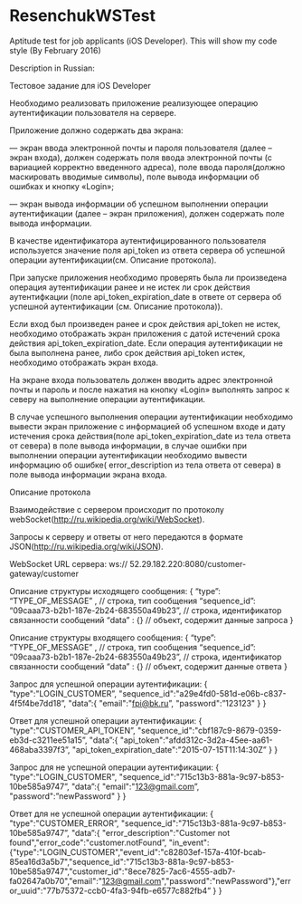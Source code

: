 # ResenchukWSTest
Aptitude test for job applicants (iOS Developer). This will show my code style (By February 2016)

Description in Russian:

Тестовое задание для iOS Developer

Необходимо реализовать приложение  реализующее операцию аутентификации пользователя на сервере. 

Приложение должно содержать два экрана:

— экран ввода электронной почты и пароля пользователя (далее – экран входа), должен содержать поля ввода электронной почты (с вариацией корректно введенного адреса), поле ввода пароля(должно маскировать вводимые символы), поле вывода информации об ошибках и кнопку «Login»; 

— экран вывода информации об успешном выполнении операции аутентификации (далее – экран приложения), должен содержать поле вывода информации. 

В качестве идентификатора аутентифицированного пользователя используется значение поля api_token из ответа сервера об успешной операции аутентификации(см. Описание протокола).

При запуске приложения необходимо проверять была ли произведена операция аутентификации ранее и не истек ли срок действия аутентифкации (поле api_token_expiration_date в ответе от сервера об успешной аутентификации (см. Описание протокола)). 

Если вход был произведен ранее и срок действия api_token не истек, необходимо отображать экран приложения с датой истечений срока действия api_token_expiration_date. Если операция аутентификации не была выполнена ранее, либо срок действия api_token истек, необходимо отображать экран входа. 

На экране входа пользователь должен вводить адрес электронной почты и пароль и после нажатия на кнопку «Login» выполнять запрос к северу на выполнение операции аутентификации. 

В случае успешного выполнения операции аутентификации необходимо вывести экран приложение с информацией об успешном входе и дату истечения срока действия(поле api_token_expiration_date из тела ответа от севера) в поле вывода информации, в случае ошибки при выполнении операции аутентификации необходимо вывести информацию об ошибке( error_description из тела ответа от севера) в поле вывода информации экрана входа. 

Описание протокола 

Взаимодействие с сервером происходит по протоколу webSocket(http://ru.wikipedia.org/wiki/WebSocket). 

Запросы к серверу и ответы от него передаются в формате JSON(http://ru.wikipedia.org/wiki/JSON). 

WebSocket URL сервера: ws:// 52.29.182.220:8080/customer-gateway/customer 

Описание структуры исходящего сообщения:
{ 
  “type”: “TYPE_OF_MESSAGE” , // строка, тип сообщения
  “sequence_id”: “09caaa73-b2b1-187e-2b24-683550a49b23”, // строка, идентификатор связанности сообщений
  “data” : {} // объект, содержит данные запроса
}

Описание структуры входящего сообщения:
{ 
  “type”: “TYPE_OF_MESSAGE” , // строка, тип сообщения
  “sequence_id”: “09caaa73-b2b1-187e-2b24-683550a49b23”, // строка, идентификатор связанности сообщений
  “data” : {} // объект, содержит данные ответа
}

Запрос для успешной операции аутентификации:
{
  "type":"LOGIN_CUSTOMER”,
  "sequence_id":"a29e4fd0-581d-e06b-c837-4f5f4be7dd18”,
  "data”:{
    "email":"fpi@bk.ru”,
    "password":”123123"
  }
}

Ответ для успешной операции аутентификации: 
{
  "type":"CUSTOMER_API_TOKEN”,
  "sequence_id":"cbf187c9-8679-0359-eb3d-c3211ee51a15”,
  "data”:{
    "api_token":"afdd312c-3d2a-45ee-aa61-468aba3397f3”,
    "api_token_expiration_date":"2015-07-15T11:14:30Z”
  }
}

Запрос для не успешной операции аутентификации: 
{
  "type":"LOGIN_CUSTOMER",
  "sequence_id":"715c13b3-881a-9c97-b853-10be585a9747”,
  "data”:{
    "email":"123@gmail.com”,
    "password":”newPassword"
  }
}

Ответ для не успешной операции аутентификации: 
{
  "type":"CUSTOMER_ERROR”,
  "sequence_id":"715c13b3-881a-9c97-b853-10be585a9747”,
  "data”:{
    "error_description":"Customer not found","error_code":"customer.notFound”,
    "in_event":{"type":"LOGIN_CUSTOMER","event_id":"c82803ef-157a-410f-bcab-85ea16d3a5b7","sequence_id":"715c13b3-881a-9c97-b853-10be585a9747","customer_id":"8ece7825-7ac6-4555-adb7-fa02647a0b70","email":"123@gmail.com","password":"newPassword"},"error_uuid":"77b75372-ccb0-4fa3-94fb-e6577c882fb4”
  }
}
